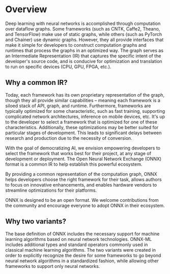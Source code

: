 <!--- SPDX-License-Identifier: Apache-2.0 -->

Overview
========

Deep learning with neural networks is accomplished through computation over dataflow graphs. Some frameworks (such as CNTK, Caffe2, Theano, and TensorFlow) make use of static graphs, while others (such as PyTorch and Chainer) use dynamic graphs. However, they all provide interfaces that make it simple for developers to construct computation graphs and runtimes that process the graphs in an optimized way. The graph serves as an Intermediate Representation (IR) that captures the specific intent of the developer's source code, and is conducive for optimization and translation to run on specific devices (CPU, GPU, FPGA, etc.).

Why a common IR?
----------------

Today, each framework has its own proprietary representation of the graph, though they all provide similar capabilities – meaning each framework is a siloed stack of API, graph, and runtime. Furthermore, frameworks are typically optimized for some characteristic, such as fast training, supporting complicated network architectures, inference on mobile devices, etc. It's up to the developer to select a framework that is optimized for one of these characteristics. Additionally, these optimizations may be better suited for particular stages of development. This leads to significant delays between research and production due to the necessity of conversion.

With the goal of democratizing AI, we envision empowering developers to select the framework that works best for their project, at any stage of development or deployment. The Open Neural Network Exchange (ONNX) format is a common IR to help establish this powerful ecosystem.

By providing a common representation of the computation graph, ONNX helps developers choose the right framework for their task, allows authors to focus on innovative enhancements, and enables hardware vendors to streamline optimizations for their platforms.

ONNX is designed to be an open format. We welcome contributions from the community and encourage everyone to adopt ONNX in their ecosystem.

Why two variants?
-----------------

The base definition of ONNX includes the necessary support for machine learning algorithms based on neural network technologies. ONNX-ML includes additional types and standard operators commonly used in classical machine learning algorithms. The two variants were created in order to explicitly recognize the desire for some frameworks to go beyond neural network algorithms in a standardized fashion, while allowing other frameworks to support only neural networks.
